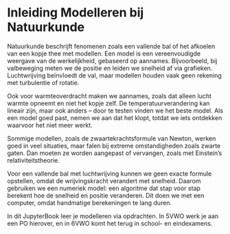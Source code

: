 # Inleiding Modelleren bij Natuurkunde

Natuurkunde beschrijft fenomenen zoals een vallende bal of het afkoelen van een kopje thee met modellen. Een model is een vereenvoudigde weergave van de werkelijkheid, gebaseerd op aannames. Bijvoorbeeld, bij valbeweging meten we de positie en leiden we snelheid af via grafieken. Luchtwrijving beïnvloedt de val, maar modellen houden vaak geen rekening met turbulentie of rotatie.  

Ook voor warmteoverdracht maken we aannames, zoals dat alleen lucht warmte opneemt en niet het kopje zelf. De temperatuurverandering kan lineair zijn, maar ook anders – door te testen vinden we het beste model. Als een model goed past, nemen we aan dat het klopt, totdat we iets ontdekken waarvoor het niet meer werkt.  

Sommige modellen, zoals de zwaartekrachtsformule van Newton, werken goed in veel situaties, maar falen bij extreme omstandigheden zoals zwarte gaten. Dan moeten ze worden aangepast of vervangen, zoals met Einstein’s relativiteitstheorie.  

Voor een vallende bal met luchtwrijving kunnen we geen exacte formule opstellen, omdat de wrijvingskracht verandert met snelheid. Daarom gebruiken we een numeriek model: een algoritme dat stap voor stap berekent hoe de snelheid en positie veranderen. Dit doen we met een computer, omdat handmatige berekeningen te lang duren.  

In dit JupyterBook leer je modelleren via opdrachten. In 5VWO werk je aan een PO hierover, en in 6VWO komt het terug in school- en eindexamens.